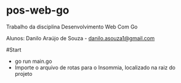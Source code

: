# pos-web-go
Trabalho da disciplina Desenvolvimento Web Com Go

Alunos: Danilo Araújo de Souza - danilo.asouza1@gmail.com

#Start

- go run main.go
- Importe o arquivo de rotas para o Insommia, localizado na raiz do projeto